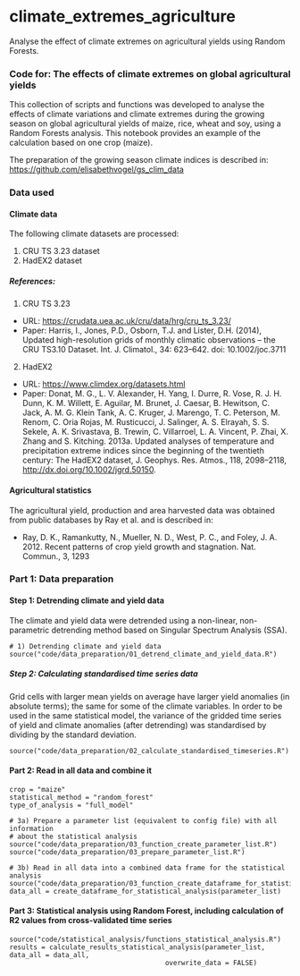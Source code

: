# climate_extremes_agriculture
Analyse the effect of climate extremes on agricultural yields using Random Forests.


### Code for: The effects of climate extremes on global agricultural yields

This collection of scripts and functions was developed to analyse the effects of climate variations and climate extremes during the growing season on global agricultural yields of maize, rice, wheat and soy, using a Random Forests analysis. This notebook provides an example of the calculation based on one crop (maize).

The preparation of the growing season climate indices is described in: https://github.com/elisabethvogel/gs_clim_data


### Data used

#### Climate data

The following climate datasets are processed:

  1) CRU TS 3.23 dataset
  2) HadEX2 dataset 

##### References:

1) CRU TS 3.23

- URL: https://crudata.uea.ac.uk/cru/data/hrg/cru_ts_3.23/
- Paper: Harris, I., Jones, P.D., Osborn, T.J. and Lister, D.H. (2014), Updated high-resolution grids of monthly climatic observations – the CRU TS3.10 Dataset. Int. J. Climatol., 34: 623–642. doi: 10.1002/joc.3711

2) HadEX2

- URL: https://www.climdex.org/datasets.html
- Paper: Donat, M. G., L. V. Alexander, H. Yang, I. Durre, R. Vose, R. J. H. Dunn, K. M. Willett, E. Aguilar, M. Brunet, J. Caesar, B. Hewitson, C. Jack, A. M. G. Klein Tank, A. C. Kruger, J. Marengo, T. C. Peterson, M. Renom, C. Oria Rojas, M. Rusticucci, J. Salinger, A. S. Elrayah, S. S. Sekele, A. K. Srivastava, B. Trewin, C. Villarroel, L. A. Vincent, P. Zhai, X. Zhang and S. Kitching. 2013a. Updated analyses of temperature and precipitation extreme indices since the beginning of the twentieth century: The HadEX2 dataset, J. Geophys. Res. Atmos., 118, 2098–2118, http://dx.doi.org/10.1002/jgrd.50150.


#### Agricultural statistics

The agricultural yield, production and area harvested data was obtained from public databases by Ray et al. and is described in:

- Ray, D. K., Ramankutty, N., Mueller, N. D., West, P. C., and Foley, J. A. 2012. Recent patterns of crop yield growth and stagnation. Nat. Commun., 3, 1293


### Part 1: Data preparation

#### Step 1: Detrending climate and yield data

The climate and yield data were detrended using a non-linear, non-parametric detrending method based on Singular Spectrum Analysis (SSA).

```{r}
# 1) Detrending climate and yield data
source("code/data_preparation/01_detrend_climate_and_yield_data.R")
```


##### Step 2: Calculating standardised time series data

Grid cells with larger mean yields on average have larger yield anomalies (in absolute terms); the same for some of the climate variables. In order to be used in the same statistical model, the variance of the gridded time series of yield and climate anomalies (after detrending) was standardised by dividing by the standard deviation.


```{r}
source("code/data_preparation/02_calculate_standardised_timeseries.R")
```


#### Part 2: Read in all data and combine it

```{r}
crop = "maize"
statistical_method = "random_forest"
type_of_analysis = "full_model"

# 3a) Prepare a parameter list (equivalent to config file) with all information
# about the statistical analysis
source("code/data_preparation/03_function_create_parameter_list.R")
source("code/data_preparation/03_prepare_parameter_list.R") 

# 3b) Read in all data into a combined data frame for the statistical analysis
source("code/data_preparation/03_function_create_dataframe_for_statistical_analysis.R")
data_all = create_dataframe_for_statistical_analysis(parameter_list)
```

#### Part 3: Statistical analysis using Random Forest, including calculation of R2 values from cross-validated time series

```{r}
source("code/statistical_analysis/functions_statistical_analysis.R")
results = calculate_results_statistical_analysis(parameter_list, data_all = data_all,
                                       overwrite_data = FALSE)
```
